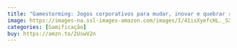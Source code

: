 ```yaml
---
title: "Gamestorming: Jogos corporativos para mudar, inovar e quebrar regras"
image: https://images-na.ssl-images-amazon.com/images/I/41isXyefcHL._SX351_BO1,204,203,200_.jpg
categories: [Gamificação]
buy: https://amzn.to/2UswV2n
---
```


